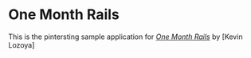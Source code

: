 # One Month Rails

This is the pintersting sample application for 
[*One Month Rails*](http://onemonthrails.com)
by [Kevin Lozoya]